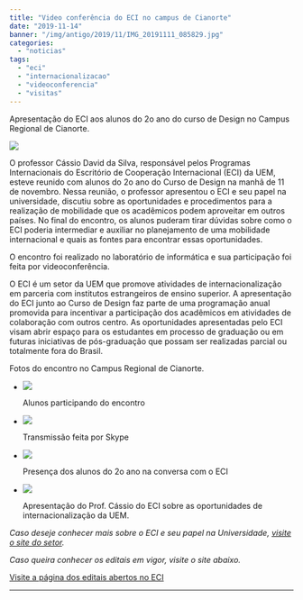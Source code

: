 ```yaml
---
title: "Video conferência do ECI no campus de Cianorte"
date: "2019-11-14"
banner: "/img/antigo/2019/11/IMG_20191111_085829.jpg"
categories: 
  - "noticias"
tags: 
  - "eci"
  - "internacionalizacao"
  - "videoconferencia"
  - "visitas"
---
```




Apresentação do ECI aos alunos do 2o ano do curso de Design no Campus Regional de Cianorte.

<!--more-->

![](/img/antigo/2019/11/IMG_20191111_085829.jpg)

O professor Cássio David da Silva, responsável pelos Programas Internacionais do Escritório de Cooperação Internacional (ECI) da UEM, esteve reunido com alunos do 2o ano do Curso de Design na manhã de 11 de novembro. Nessa reunião, o professor apresentou o ECI e seu papel na universidade, discutiu sobre as oportunidades e procedimentos para a realização de mobilidade que os acadêmicos podem aproveitar em outros países. No final do encontro, os alunos puderam tirar dúvidas sobre como o ECI poderia intermediar e auxiliar no planejamento de uma mobilidade internacional e quais as fontes para encontrar essas oportunidades. 

O encontro foi realizado no laboratório de informática e sua participação foi feita por videoconferência. 

O ECI é um setor da UEM que promove atividades de internacionalização em parceria com institutos estrangeiros de ensino superior. A apresentação do ECI junto ao Curso de Design faz parte de uma programação anual promovida para incentivar a participação dos acadêmicos em atividades de colaboração com outros centro. As oportunidades apresentadas pelo ECI visam abrir espaço para os estudantes em processo de graduação ou em futuras iniciativas de pós-graduação que possam ser realizadas parcial ou totalmente fora do Brasil. 

Fotos do encontro no Campus Regional de Cianorte.

- ![](/img/antigo/2019/11/IMG_20191111_084743.jpg)
    
    Alunos participando do encontro
    
- ![](/img/antigo/2019/11/IMG_20191111_084755.jpg)
    
    Transmissão feita por Skype
    
- ![](/img/antigo/2019/11/IMG_20191111_085829.jpg)
    
    Presença dos alunos do 2o ano na conversa com o ECI
    
- ![](/img/antigo/2019/11/IMG_20191111_091421.jpg)
    
    Apresentação do Prof. Cássio do ECI sobre as oportunidades de internacionalização da UEM.  
    

_Caso deseje conhecer mais sobre o ECI e seu papel na Universidade, [visite o site do setor](http://www.eci.uem.br/)._ 

_Caso queira conhecer os editais em vigor, visite o site abaixo._

[Visite a página dos editais abertos no ECI](http://www.eci.uem.br/editais/editais-eci-abertos)

* * *
